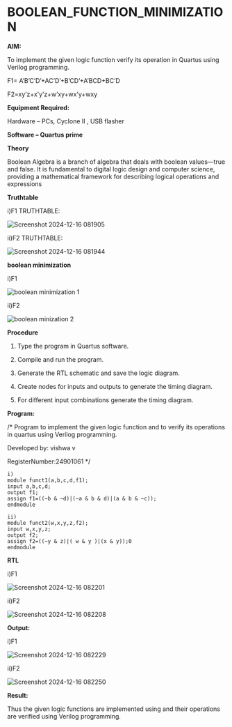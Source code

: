 # BOOLEAN_FUNCTION_MINIMIZATION

**AIM:**

To implement the given logic function verify its operation in Quartus using Verilog programming.

F1= A’B’C’D’+AC’D’+B’CD’+A’BCD+BC’D 

F2=xy’z+x’y’z+w’xy+wx’y+wxy

**Equipment Required:**

Hardware – PCs, Cyclone II , USB flasher

**Software – Quartus prime**

**Theory**

Boolean Algebra is a branch of algebra that deals with boolean values—true and false. It is fundamental to digital logic design and computer science, providing a mathematical framework for describing logical operations and expressions

**Truthtable**

i)F1 TRUTHTABLE:


![Screenshot 2024-12-16 081905](https://github.com/user-attachments/assets/7f7f03cf-a4e8-4fa1-b577-3d54e3f5ce66)

ii)F2 TRUTHTABLE:


![Screenshot 2024-12-16 081944](https://github.com/user-attachments/assets/cb697db9-b680-4361-aeea-0f66a051265b)

**boolean minimization**

i)F1 

![boolean minimization 1](https://github.com/user-attachments/assets/052e552e-6356-41c8-bccd-a9ba4afd4f44)

ii)F2


![boolean minization 2](https://github.com/user-attachments/assets/36e1d04d-e4c0-41fd-be28-e8bbcf4ae1a4)

**Procedure**

1.	Type the program in Quartus software.

2.	Compile and run the program.

3.	Generate the RTL schematic and save the logic diagram.

4.	Create nodes for inputs and outputs to generate the timing diagram.

5.	For different input combinations generate the timing diagram.


**Program:**

/* Program to implement the given logic function and to verify its operations in quartus using Verilog programming. 

Developed by: vishwa v

RegisterNumber:24901061
*/

```
i)
module funct1(a,b,c,d,f1);
input a,b,c,d;
output f1;
assign f1=((~b & ~d)|(~a & b & d)|(a & b & ~c));
endmodule

ii)
module funct2(w,x,y,z,f2);
input w,x,y,z;
output f2;
assign f2=((~y & z)|( w & y )|(x & y));0
endmodule
```

**RTL**

i)F1 


![Screenshot 2024-12-16 082201](https://github.com/user-attachments/assets/32891e57-61f9-4bc2-b385-613f9592aae6)

ii)F2


![Screenshot 2024-12-16 082208](https://github.com/user-attachments/assets/6489de61-47ac-481f-b1ce-9a79aa0d5ad1)

**Output:**

i)F1 


![Screenshot 2024-12-16 082229](https://github.com/user-attachments/assets/cd30630f-14f4-4044-856f-920c65a021df)


ii)F2


![Screenshot 2024-12-16 082250](https://github.com/user-attachments/assets/00323f93-b83a-4b18-99c4-8c4a410f0ea3)



**Result:**

Thus the given logic functions are implemented using and their operations are verified using Verilog programming.

